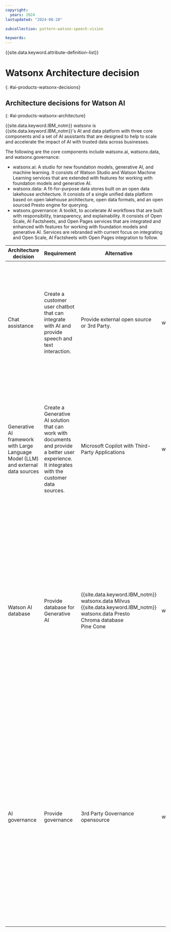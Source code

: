 ```yaml
---
copyright:
  years: 2024
lastupdated: "2024-08-28"

subcollection: pattern-watson-speech-vision

keywords:
---
```

{{site.data.keyword.attribute-definition-list}}

# Watsonx Architecture decision
{: #ai-products-watsonx-decisions}

## Architecture decisions for Watson AI
{: #ai-products-watsonx-architecture}

{{site.data.keyword.IBM_notm}} watsonx is {{site.data.keyword.IBM_notm}}'s AI and data platform with three core components and a set of AI assistants that are designed to help to scale and accelerate the impact of AI with trusted data across businesses.

The following are the core components include watsonx.ai, watsonx.data, and watsonx.governance:

* watsonx.ai: A studio for new foundation models, generative AI, and machine learning. It consists of Watson Studio and Watson Machine Learning services that are extended with features for working with foundation models and generative AI.
* watsonx.data: A fit-for-purpose data stores built on an open data lakehouse architecture. It consists of a single unified data platform based on open lakehouse architecture, open data formats, and an open sourced Presto engine for querying.
* watsonx.governance: A toolkit, to accelerate AI workflows that are built with responsibility, transparency, and explainability. It consists of Open Scale, AI Factsheets, and Open Pages services that are integrated and enhanced with features for working with foundation models and generative AI. Services are rebranded with current focus on integrating and Open Scale, AI Factsheets with Open Pages integration to follow.

| Architecture decision                            | Requirement                                                                                                                      | Alternative                                                               | Decision  | Rationale                                                                                                                                                                                                                                                                                                                                                                                                 |
| ---------------------------------------------------------- | ------------------------------------------------------------------------------------------------------------------------------------------ | ----------------------------------------------------------------------------------- | ------------------- | ------------------------------------------------------------------------------------------------------------------------------------------------------------------------------------------------------------------------------------------------------------------------------------------------------------------------------------------------------------------------------------------------------------------- |
| Chat assistance                                            | Create a customer user chatbot that can integrate with AI and provide speech and text interaction.                                               | Provide external open source or 3rd Party.                                           | watsonx Assistant   | Designed to create exceptional customer service experiences, watsonx Assistant empowers everyone in the organization to build and deploy AI-powered virtual agents without writing a line of code.                                                                                                                                                                                                                  |
| Generative AI framework with Large Language Model (LLM) and external data sources | Create a Generative AI solution that can work with documents and provide a better user experience. It integrates with the customer data sources. | Microsoft Copilot with Third-Party Applications                                              | watsonx.ai          | A studio for new foundation models, generative AI, and machine learning. It's comprised of Watson Studio and Watson Machine Learning services that are extended with features for working with foundation models and generative AI.                                                                                                                                                                                  |
| Watson AI database                                      | Provide database for Generative AI                                                                                                         | {{site.data.keyword.IBM_notm}} watsonx.data Milvus<br />{{site.data.keyword.IBM_notm}} watsonx.data Presto<br />Chroma database<br />Pine Cone | watsonx.data Milvus | Milvus is a vector database that stores, indexes, and manages massive embedding vectors that are developed by deep neural networks and other machine learning (ML) models. It is developed to empower embedding similarity search and AI applications. Milvus makes unstructured data search more accessible and consistent across various environments.                                      |
| AI governance                                              | Provide governance                                                                                                                         | 3rd Party Governance opensource                                                     | watsonx.Governance | Centralized governance to manage and monitor AI workflows that are built with responsibility, transparency and explainability.  It's comprised of Open Scale, AI Factsheets, and Open Pages services that are integrated and enhanced with features for working with foundation models and generative AI. Services will be rebranded with current focus on integrating and Open Scale and AI Factsheets with Open Pages. |
